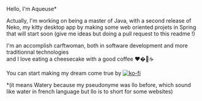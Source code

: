 Hello, I'm Aqueuse* 

Actually, I'm working on being a master of Java, with a second release of Neko, my kitty desktop app by making some web oriented projets in Spring that will start soon (give me ideas but doing a pull request to this readme !)

I'm an accomplish carftwoman, both in software development and more traditionnal technologies <br> and I love eating a cheesecake with a good coffee ❤�🍰☕

You can start making my dream come true by [![ko-fi](https://ko-fi.com/img/githubbutton_sm.svg)](https://ko-fi.com/V7V5AEGCL)

*(it means Watery because my pseudonyme was llo before, which sound like water in french language but llo is to short for some websites)



